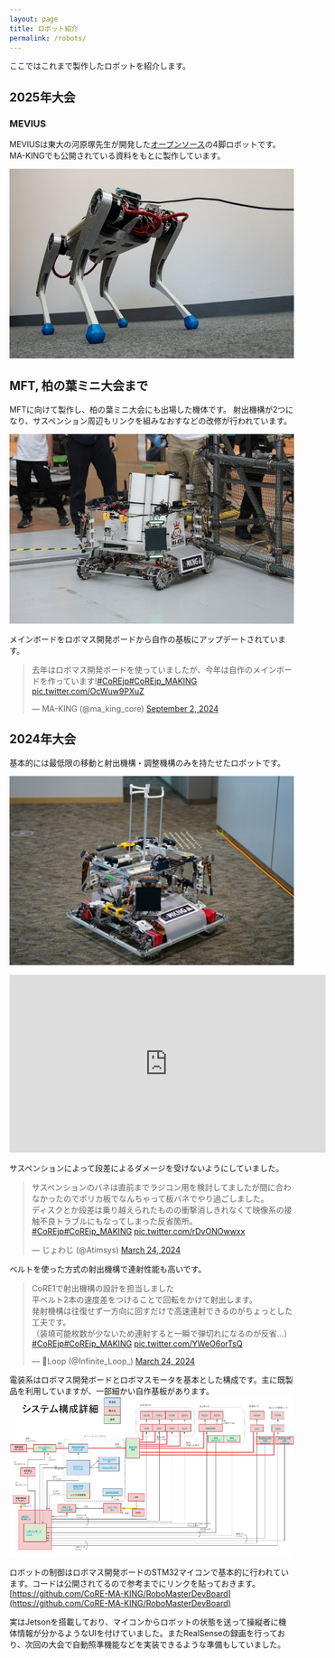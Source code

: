 ```yaml
---
layout: page
title: ロボット紹介
permalink: /robots/
---
```

ここではこれまで製作したロボットを紹介します。
## 2025年大会
### MEVIUS
MEVIUSは東大の河原塚先生が開発した[オープンソース](https://haraduka.github.io/mevius-hardware/)の4脚ロボットです。MA-KINGでも公開されている資料をもとに製作しています。

![](/img/2025/MEVIUS.jpg)

## MFT, 柏の葉ミニ大会まで
MFTに向けて製作し、柏の葉ミニ大会にも出場した機体です。
射出機構が2つになり、サスペンション周辺もリンクを組みなおすなどの改修が行われています。

![](/img/2025/kashiwanoha_event3.JPG)

メインボードをロボマス開発ボードから自作の基板にアップデートされています。
<blockquote class="twitter-tweet"><p lang="ja" dir="ltr">去年はロボマス開発ボードを使っていましたが、今年は自作のメインボードを作っています!<a href="https://twitter.com/hashtag/CoREjp?src=hash&amp;ref_src=twsrc%5Etfw">#CoREjp</a><a href="https://twitter.com/hashtag/CoREjp_MAKING?src=hash&amp;ref_src=twsrc%5Etfw">#CoREjp_MAKING</a> <a href="https://t.co/OcWuw9PXuZ">pic.twitter.com/OcWuw9PXuZ</a></p>&mdash; MA-KING (@ma_king_core) <a href="https://twitter.com/ma_king_core/status/1830595782854230249?ref_src=twsrc%5Etfw">September 2, 2024</a></blockquote> <script async src="https://platform.twitter.com/widgets.js" charset="utf-8"></script>

## 2024年大会
基本的には最低限の移動と射出機構・調整機構のみを持たせたロボットです。  

![](/img/2024/machine2.JPG)
<iframe width="560" height="315" src="https://www.youtube.com/embed/g99aZ9_2WnY?si=asZpj99N2D4BiKRR" title="YouTube video player" frameborder="0" allow="accelerometer; autoplay; clipboard-write; encrypted-media; gyroscope; picture-in-picture; web-share" referrerpolicy="strict-origin-when-cross-origin" allowfullscreen></iframe>


サスペンションによって段差によるダメージを受けないようにしていました。
<blockquote class="twitter-tweet"><p lang="ja" dir="ltr">サスペンションのバネは直前までラジコン用を検討してましたが間に合わなかったのでポリカ板でなんちゃって板バネでやり過ごしました。<br>ディスクとか段差は乗り越えられたものの衝撃消しきれなくて映像系の接触不良トラブルにもなってしまった反省箇所。<a href="https://twitter.com/hashtag/CoREjp?src=hash&amp;ref_src=twsrc%5Etfw">#CoREjp</a><a href="https://twitter.com/hashtag/CoREjp_MAKING?src=hash&amp;ref_src=twsrc%5Etfw">#CoREjp_MAKING</a> <a href="https://t.co/rDvONOwwxx">pic.twitter.com/rDvONOwwxx</a></p>&mdash; じょわじ (@Atimsys) <a href="https://twitter.com/Atimsys/status/1771863501729878236?ref_src=twsrc%5Etfw">March 24, 2024</a></blockquote> <script async src="https://platform.twitter.com/widgets.js" charset="utf-8"></script>

ベルトを使った方式の射出機構で連射性能も高いです。
<blockquote class="twitter-tweet"><p lang="ja" dir="ltr">CoRE1で射出機構の設計を担当しました<br>平ベルト2本の速度差をつけることで回転をかけて射出します。<br>発射機構は往復せず一方向に回すだけで高速連射できるのがちょっとした工夫です。<br>（装填可能枚数が少ないため連射すると一瞬で弾切れになるのが反省…）<a href="https://twitter.com/hashtag/CoREjp?src=hash&amp;ref_src=twsrc%5Etfw">#CoREjp</a><a href="https://twitter.com/hashtag/CoREjp_MAKING?src=hash&amp;ref_src=twsrc%5Etfw">#CoREjp_MAKING</a> <a href="https://t.co/YWeO6orTsQ">pic.twitter.com/YWeO6orTsQ</a></p>&mdash; Loop (@Infinite_Loop_) <a href="https://twitter.com/Infinite_Loop_/status/1771882282548412797?ref_src=twsrc%5Etfw">March 24, 2024</a></blockquote> <script async src="https://platform.twitter.com/widgets.js" charset="utf-8"></script>

電装系はロボマス開発ボードとロボマスモータを基本とした構成です。主に既製品を利用していますが、一部細かい自作基板があります。
![](/img//2024/MA-KINGシステム構成図2024.jpg)

ロボットの制御はロボマス開発ボードのSTM32マイコンで基本的に行われています。コードは公開されてるので参考までにリンクを貼っておきます。  
[https://github.com/CoRE-MA-KING/RoboMasterDevBoard](https://github.com/CoRE-MA-KING/RoboMasterDevBoard)

実はJetsonを搭載しており、マイコンからロボットの状態を送って操縦者に機体情報が分かるようなUIを付けていました。またRealSenseの録画を行っており、次回の大会で自動照準機能などを実装できるような準備もしていました。
